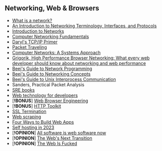 ## Networking, Web & Browsers

- [What is a network?](https://study-ccna.com/what-is-a-network/)
- [An Introduction to Networking Terminology, Interfaces, and Protocols](https://www.digitalocean.com/community/tutorials/an-introduction-to-networking-terminology-interfaces-and-protocols)
- [Introduction to Networks](https://cs.lmu.edu/~ray/notes/netsandinets/)
- [Computer Networking Fundamentals](https://iximiuz.com/en/series/computer-networking-fundamentals/)
- [Daryl's TCP/IP Primer](https://www.ipprimer.com/#/)
- [Packet Traveling](https://www.practicalnetworking.net/series/packet-traveling/packet-traveling/)
- [Computer Networks: A Systems Approach](https://book.systemsapproach.org/index.html)
- [Grigorik, High Performance Browser Networking: What every web developer should know about networking and web performance](https://hpbn.co/)
- [Beej's Guide to Network Programming](https://beej.us/guide/bgnet/)
- [Beej's Guide to Networking Concepts](https://beej.us/guide/bgnet0/)
- [Beej's Guide to Unix Interprocess Communication](https://beej.us/guide/bgipc/)
- Sanders, Practical Packet Analysis
- [SRE books](https://sre.google/books/)
- [Web technology for developers](https://developer.mozilla.org/en-US/docs/Web)
- [**!BONUS**] [Web Browser Engineering](https://browser.engineering/)
- [**!BONUS**] [HTTP Toolkit](https://httptoolkit.tech/)
- [SSL Termination](https://avinetworks.com/glossary/ssl-termination/)
- [Web scraping](https://scrapism.lav.io/)
- [Four Ways to Build Web Apps](https://tomhummel.com/posts/four-web-apps/)
- [Self hosting in 2023](https://grifel.dev/decentralization/)
- [**!OPINION**] [All software is web software now](https://driftingin.space/posts/all-software-is-web-software)
- [**!OPINION**] [The Web's Next Transition](https://www.epicweb.dev/the-webs-next-transition)
- [**!OPINION**] [The Web Is Fucked](https://thewebisfucked.com/)
